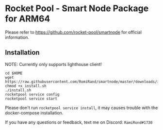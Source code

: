# Rocket Pool - Smart Node Package for ARM64

Please refer to https://github.com/rocket-pool/smartnode for official information.

## Installation

NOTE: Currently only supports lighthouse client!

```
cd $HOME
wget https://raw.githubusercontent.com/RomiRand/smartnode/master/downloads/install.sh
chmod +x install.sh  
./install.sh
rocketpool service config
rocketpool service start
```

Please don't run `rocketpool service install`, it may causes trouble with the docker-compose installation. 

If you have any questions or feedback, text me on Discord: `RamiRond#1730`